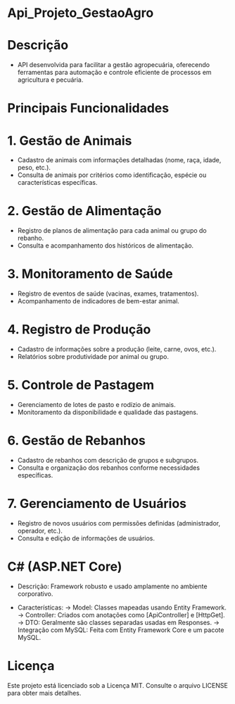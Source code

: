 # Api_Projeto_GestaoAgro

# Descrição

- API desenvolvida para facilitar a gestão agropecuária, oferecendo ferramentas para automação e controle eficiente de processos em agricultura e pecuária.

# Principais Funcionalidades

# 1. Gestão de Animais

- Cadastro de animais com informações detalhadas (nome, raça, idade, peso, etc.).
- Consulta de animais por critérios como identificação, espécie ou características específicas.

# 2. Gestão de Alimentação

- Registro de planos de alimentação para cada animal ou grupo do rebanho.
- Consulta e acompanhamento dos históricos de alimentação.

# 3. Monitoramento de Saúde

- Registro de eventos de saúde (vacinas, exames, tratamentos).
- Acompanhamento de indicadores de bem-estar animal.

# 4. Registro de Produção

- Cadastro de informações sobre a produção (leite, carne, ovos, etc.).
- Relatórios sobre produtividade por animal ou grupo.

# 5. Controle de Pastagem

- Gerenciamento de lotes de pasto e rodízio de animais.
- Monitoramento da disponibilidade e qualidade das pastagens.

# 6. Gestão de Rebanhos

- Cadastro de rebanhos com descrição de grupos e subgrupos.
- Consulta e organização dos rebanhos conforme necessidades específicas.

# 7. Gerenciamento de Usuários

- Registro de novos usuários com permissões definidas (administrador, operador, etc.).
- Consulta e edição de informações de usuários.

# C# (ASP.NET Core)

- Descrição: Framework robusto e usado amplamente no ambiente corporativo.

- Características:
-> Model: Classes mapeadas usando Entity Framework.
-> Controller: Criados com anotações como [ApiController] e [HttpGet].
-> DTO: Geralmente são classes separadas usadas em Responses.
-> Integração com MySQL: Feita com Entity Framework Core e um pacote MySQL.

# Licença
Este projeto está licenciado sob a Licença MIT. Consulte o arquivo LICENSE para obter mais detalhes.
